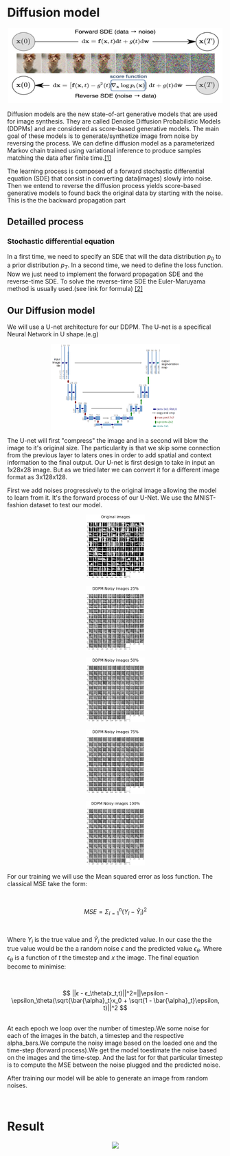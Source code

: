 # Diffusion model

<p align="center">
<img src="img/Diffusion_exemple.jpeg" alt="diffusion_example" style="height: 175px; width:500px;"/>
</p>

Diffusion models are the new state-of-art generative models that are used for image synthesis. They are called Denoise Diffusion Probabilistic Models (DDPMs) and are considered as score-based generative models.
The main goal of these models is to generate/synthetize image from noise by reversing the process. We can define diffusion model as a parameterized Markov chain trained using
variational inference to produce samples matching the data after finite time.[[1]](/papers/Denoising%20Diffusion%20Probabilistic%20Models.pdf)

The learning process is composed of a forward stochastic differential equation (SDE) that consist in converting data(images) slowly into noise. Then we entend to reverse the diffusion process yields score-based generative models to found back the original data by starting with the noise. This is the the backward propagation part
## Detailled process
###  Stochastic differential equation


In a first time, we need to specify an SDE that will the data distribution $p_0$ to a prior distribution  $p_T$. In a second time, we need to define the loss function. Now we just need to implement the forward propagation SDE and the reverse-time SDE. To solve the reverse-time SDE the Euler-Maruyama method is usually used.(see link for formula)
[[2]](https://en.wikipedia.org/wiki/Euler%E2%80%93Maruyama_method)

## Our Diffusion model

We will use a U-net architecture for our DDPM. The U-net is a specifical Neural Network  in U shape.(e.g)
<p align="center">
<img src="img/u-net-architecture.png" alt="u-net" style="background-color:white;height: 200px; width:'400px;"/>
</p>

The U-net will first "compress" the image and in a second will blow the image to it's original size. The particularity is that we skip some connection from the previous layer to laters ones in order to add spatial and context information to the final output. Our U-net is first design to take in input an 1x28x28 image. But as we tried later we can convert it for a different image format as 3x128x128.

First we add noises progressively to the original image allowing the model to learn from it.
It's the forward process of our U-Net. We use the MNIST-fashion dataset to test our model.


<p align="center">
<img src="img/noise_adding0.png"  style="background-color:white;height: 150px; width:'200px;"/>
</p>


<p align="center">
<img src="img/noise_adding.png"  style="background-color:white;height: 150px; width:'200px;"/>
</p>

<p align="center">
<img src="img/noise_adding5.png"  style="background-color:white;height: 150px; width:'200px;"/>
</p>

<p align="center">
<img src="img/noise_adding75.png"  style="background-color:white;height: 150px; width:'200px;"/>
</p>
<p align="center">
<img src="img/noise_adding100.png"  style="background-color:white;height:150px; width:'200px;"/>
</p>

For our training we will use the Mean squared error as loss function. The classical MSE take the form:

<br />

$$
    MSE = Σ_{i=1}^n(Y_i - \hat{Y}_i)^2
$$

<br />

Where  $Y_i$ is the true value and $\hat{Y}_i$ the predicted value. In our case the the true value would be the a random noise $\epsilon$ and the predicted value $\epsilon_θ$. Where $\epsilon_θ$ is a function of $t$ the timestep and $x$ the image. The final equation become to minimise:

<br />

$$
||ϵ - ϵ_\theta(x_t,t)||^2=||\epsilon - \epsilon_\theta(\sqrt{\bar{\alpha}_t}x_0 + \sqrt{1 - \bar{\alpha}_t}\epsilon, t)||^2
$$

<br />
At each epoch we loop over the number of timestep.We some noise for each of the images in the batch, a timestep and the respective alpha_bars.We compute the noisy image based on the loaded one and the time-step (forward process).We get the model toestimate the noise based on the images and the time-step. And the last for for that  particular timestep is to compute the MSE between the noise plugged and the predicted noise.


After training our model will be able to generate an image from random noises.

<br />

# Result


<p align="center">
<img src="img/fashion.gif"  style="background-color:white;height: 300px; width:'400px;"/>
</p>














